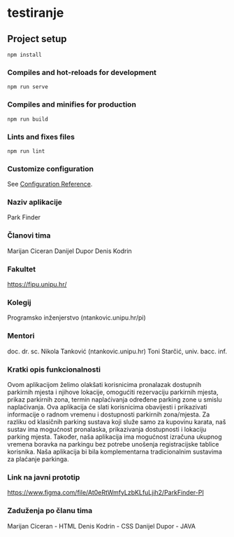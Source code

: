 # testiranje

## Project setup
```
npm install
```

### Compiles and hot-reloads for development
```
npm run serve
```

### Compiles and minifies for production
```
npm run build
```

### Lints and fixes files
```
npm run lint
```

### Customize configuration
See [Configuration Reference](https://cli.vuejs.org/config/). 

### Naziv aplikacije
Park Finder

### Članovi tima
Marijan Ciceran
Danijel Dupor
Denis Kodrin

### Fakultet
https://fipu.unipu.hr/

### Kolegij
Programsko inženjerstvo (ntankovic.unipu.hr/pi)

### Mentori
doc. dr. sc. Nikola Tanković (ntankovic.unipu.hr) Toni Starčić, univ. bacc. inf.

### Kratki opis funkcionalnosti
Ovom aplikacijom želimo olakšati korisnicima pronalazak dostupnih parkirnih mjesta i njihove lokacije, omogućiti rezervaciju parkirnih mjesta, prikaz parkirnih zona, termin naplaćivanja određene parking zone u smislu naplaćivanja.
Ova aplikacija će slati korisnicima obavijesti i prikazivati informacije o radnom vremenu i dostupnosti parkirnih zona/mjesta.
Za razliku od klasičnih parking sustava koji služe samo za kupovinu karata, naš sustav ima mogućnost pronalaska, prikazivanja dostupnosti i lokaciju parking mjesta.
Također, naša aplikacija ima mogućnost izračuna ukupnog vremena boravka na parkingu bez potrebe unošenja registracijske tablice korisnika. 
Naša aplikacija bi bila komplementarna tradicionalnim sustavima za plaćanje parkinga. 

### Link na javni prototip
https://www.figma.com/file/At0eRtWmfyLzbKLfuLjih2/ParkFinder-PI

### Zaduženja po članu tima
Marijan Ciceran - HTML
Denis Kodrin - CSS
Danijel Dupor - JAVA
